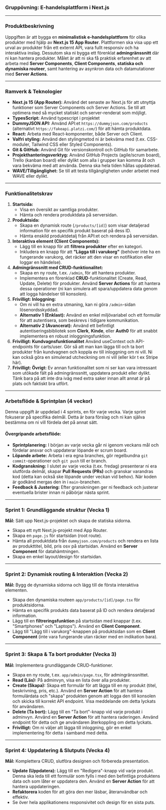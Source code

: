 ### **Gruppövning: E-handelsplattform i Next.js**

---

### **Produktbeskrivning**
Uppgiften är att bygga en **minimalistisk e-handelsplattform** för olika produkter med hjälp av **Next.js 15 App Router**. Plattformen ska visa upp ett urval av produkter från ett externt API, vara fullt responsiv och ha interaktiva inslag. Dessutom ska ni bygga ett förenklat **admingränssnitt** där ni kan hantera produkter. Målet är att ni ska få praktisk erfarenhet av att arbeta med **Server Components**, **Client Components**, **statiska och dynamiska routeer**, samt hantering av asynkron data och datamutationer med **Server Actions**.

---

### **Ramverk & Teknologier**
* **Next.js 15 (App Router):** Använd det senaste av Next.js för att utnyttja funktioner som Server Components och Server Actions. Se till att optimera med så mycket statiskt och server-renderat som möjligt. 
* **TypesScript:** Använd typescript i projektet
* **DummyJSON API:** Använd API:et `https://dummyjson.com/products` (alternativt `https://fakeapi.platzi.com/`) för att hämta produktdata.
* **React:** Arbeta med React-komponenter, både Server och Client.
* **Valfri styling:** Använd den stylingmetod ni är bekväma med (t.ex. CSS-moduler, Tailwind CSS eller Styled Components).
* **Git & GitHub:** Använd Git för versionskontroll och GitHub för samarbete.
* **Projekthanteringsverktyg:** Använd GitHub Projects (agile/scrum board), Trello (kanban board) eller dylikt som alla i grupper kan komma åt och vara bekväma med att använda. Denna ska hela tiden hållas uppdaterad.
* **WAVE/Tillgänglighet:** Se till att testa tillgängligheten under arbetet med WAVE eller dylikt.

---

### **Funktionalitetskrav**
1.  **Startsida:**
    * Visa en översikt av samtliga produkter.
    * Hämta och rendera produktdata på serversidan.
2.  **Produktsida:**
    * Skapa en dynamisk route (`/products/[id]`) som visar detaljerad information för en specifik produkt baserat på dess ID.
    * Hämta enskild produktdetalj från API:et och rendera på serversidan.
3.  **Interaktiva element (Client Components):**
    * Lägg till en knapp för att **filtrera produkter** efter en kategori.
    * Inkludera en knapp för att **"Lägga till i varukorg"** (behöver inte ha en fungerande varukorg, det räcker att den visar en notifikation eller loggar en händelse).
4.  **Admingränssnitt med CRUD-funktionalitet:**
    * Skapa en ny route, t.ex. `/admin`, för att hantera produkter.
    * Implementera en förenklad **CRUD**-funktionalitet (Create, Read, Update, Delete) för produkter. Använd **Server Actions** för att hantera dessa operationer (ni kan simulera att spara/uppdatera data genom att logga händelser till konsolen).
5.  **Frivilligt: Inloggning:**
    * Om ni vill ha en extra utmaning, kan ni göra `/admin`-sidan lösenordsskyddad.
    * **Alternativ 1 (Enklast):** Använd en enkel miljövariabel och ett formulär för att autentisera, som beskrevs i tidigare kommunikation.
    * **Alternativ 2 (Avancerat):** Använd ett befintligt autentiseringsbibliotek som **Clerk**, **Kinde**, eller **Auth0** för att snabbt implementera en robust inloggningsfunktion.
6.    **Frivilligt: Kundvagnsfunktionalitet** Använd useContext och API-endpoints för carts/user. Gör så att man kan lägga till och ta bort produkter från kundvagnen och koppla ev till inloggning om ni vill. Ni kan också göra en simulerad utcheckning om ni vill (eller kör t ex Stripe här).
7.    **Frivilligt: Övrigt:** Ev annan funktionalitet som ni ser kan vara intressant som utökade fält på admingränssnitt, uppdatera produkt eller dylikt. Tänk bara på att inte dra iväg med extra saker innan allt annat är på plats och faktiskt bra utfört.

---

### **Arbetsflöde & Sprintplan (4 veckor)**

Denna uppgift är uppdelad i 4 sprints, en för varje vecka. Varje sprint fokuserar på specifika delmål. Detta är bara förslag och ni kan själva bestämma om ni vill fördela det på annat sätt.

#### **Övergripande arbetsflöde:**
* **Sprintplanering:** I början av varje vecka går ni igenom veckans mål och fördelar ansvar och uppdaterar löpande er scrum board.
* **Löpande arbete:** Arbeta i era egna branches, gör regelbundna `git commit`-operationer och `git push` till er branch.
* **Kodgranskning:** I slutet av varje vecka (t.ex. fredag) presenterar ni era slutförda delmål, skapar **Pull Requests (PRs)** och granskar varandras kod (detta kan också ske löpande under veckan vid behov). När koden är godkänd mergas den in i `main`-branchen.
* **Feedback & Justering:** Efter granskningen ger ni feedback och justerar eventuella brister innan ni påbörjar nästa sprint.

---

### **Sprint 1: Grundläggande struktur (Vecka 1)**
**Mål:** Sätt upp Next.js-projektet och skapa de statiska sidorna.

* Skapa ett nytt Next.js-projekt med App Router.
* Skapa en `page.js` för startsidan (root route).
* Hämta all produktdata från `dummyjson.com/products` och rendera en lista av produkttitel, bild, pris osv på startsidan. Använd en **Server Component** för datahämtningen.
* Skapa en enkel layout/design för startsidan.

---

### **Sprint 2: Dynamisk routing & Interaktion (Vecka 2)**
**Mål:** Bygg de dynamiska sidorna och lägg till de första interaktiva elementen.

* Skapa den dynamiska routeen `app/products/[id]/page.tsx` för produktsidorna.
* Hämta en specifik produkts data baserat på ID och rendera detaljerad information.
* Lägg till en **filtreringsfunktion** på startsidan med knappar (t.ex. "Smartphones" och "Laptops"). Använd en **Client Component**.
* Lägg till "Lägg till i varukorg"-knappen på produktsidan som en **Client Component** (inte vara fungerande utan räcker med en indikation bara).

---

### **Sprint 3: Skapa & Ta bort produkter (Vecka 3)**
**Mål:** Implementera grundläggande CRUD-funktioner.

* Skapa en ny route, t.ex. `app/admin/page.tsx`, för admingränssnittet.
* **Read (Läs):** På adminvyn, visa en lista över alla produkter.
* **Create (Skapa):** Skapa ett formulär för att lägga till en ny produkt (titel, beskrivning, pris, etc.). Använd en **Server Action** för att hantera formulärdata och "skapa" produkten genom att logga den till konsolen och skicka till korrekt API endpoint. Visa meddelande om detta lyckats för användaren.
* **Delete (Ta bort):** Lägg till en "Ta bort"-knapp vid varje produkt i adminvyn. Använd en **Server Action** för att hantera raderingen.  Använd endpoint för detta och ge användaren återkoppling om detta lyckats.
* **Frivilligt:** Om ni väljer att lägga till inloggning, gör en enkel implementering för detta i samband med detta.

---

### **Sprint 4: Uppdatering & Slutputs (Vecka 4)**
**Mål:** Komplettera CRUD, slutföra designen och förbereda presentation.

* **Update (Uppdatera):** Lägg till en "Redigera"-knapp vid varje produkt. Denna ska leda till ett formulär som fylls i med den befintliga produktens data och som låter er uppdatera den. Använd en **Server Action** för att hantera uppdateringen.
* **Refaktorera** koden för att göra den mer läsbar, återanvändbar och effektiv.
* Se över hela applikationens responsivitet och design för en sista puts.
